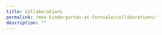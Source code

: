 ```yaml
---
title: Collaborations
permalink: /moe-kindergarten-at-fernvale/collaborations/
description: ""
---
```

